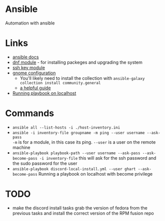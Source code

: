 # Ansible
Automation with ansible

# Links

 - [ansible docs](https://docs.ansible.com/ansible/latest/getting_started/index.html)
 - [dnf module](https://docs.ansible.com/ansible/latest/collections/ansible/builtin/dnf_module.html) - for installing packeges and upgrading the system  
 - [ssh key module](https://docs.ansible.com/ansible/latest/collections/ansible/posix/authorized_key_module.html)
 - [gnome configuration](https://docs.ansible.com/ansible/latest/collections/community/general/gconftool2_module.html)
   - You'll likely need to install the collection with `ansible-galaxy collection install community.general`
   - [a helpful guide](https://linuxconfig.org/how-to-setup-gnome-using-ansible)
 - [Running playbook on localhost](https://www.middlewareinventory.com/blog/run-ansible-playbook-locally/)
 # Commands

 - `ansible all --list-hosts -i ./host-inventory.ini`  
 - `ansible -i inventory-file groupname -m ping --user username --ask-pass`  
    `-m` is for a module, in this case its ping. `--user` is a user on the remote machine  
- `ansible-playbook playbook-path --user username --ask-pass --ask-become-pass -i inventory-file`  this will ask for the ssh password and the sudo password for the user
-  `ansible-playbook discord-local-install.yml --user ghart --ask-become-pass` Running a playbook on localhost with become privilege

# TODO 

* make the discord install tasks grab the version of fedora from the previous tasks and install the correct version of the RPM fusion repo
  
